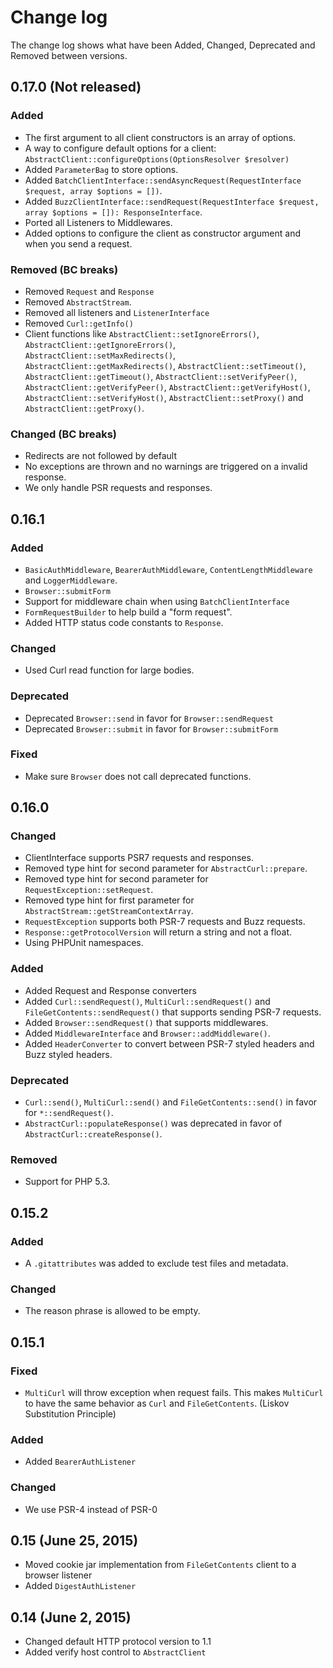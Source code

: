# Change log

The change log shows what have been Added, Changed, Deprecated and Removed between versions. 

## 0.17.0 (Not released)

### Added

- The first argument to all client constructors is an array of options. 
- A way to configure default options for a client: `AbstractClient::configureOptions(OptionsResolver $resolver)`
- Added `ParameterBag` to store options. 
- Added `BatchClientInterface::sendAsyncRequest(RequestInterface $request, array $options = [])`.
- Added `BuzzClientInterface::sendRequest(RequestInterface $request, array $options = []): ResponseInterface`.
- Ported all Listeners to Middlewares. 
- Added options to configure the client as constructor argument and when you send a request. 

### Removed (BC breaks)

- Removed `Request` and `Response`
- Removed `AbstractStream`.
- Removed all listeners and `ListenerInterface`
- Removed `Curl::getInfo()`
- Client functions like `AbstractClient::setIgnoreErrors()`, `AbstractClient::getIgnoreErrors()`, `AbstractClient::setMaxRedirects()`, 
`AbstractClient::getMaxRedirects()`, `AbstractClient::setTimeout()`, `AbstractClient::getTimeout()`, 
`AbstractClient::setVerifyPeer()`, `AbstractClient::getVerifyPeer()`, `AbstractClient::getVerifyHost()`, 
`AbstractClient::setVerifyHost()`, `AbstractClient::setProxy()` and `AbstractClient::getProxy()`.

### Changed (BC breaks)

- Redirects are not followed by default
- No exceptions are thrown and no warnings are triggered on a invalid response. 
- We only handle PSR requests and responses. 

## 0.16.1

### Added

- `BasicAuthMiddleware`, `BearerAuthMiddleware`, `ContentLengthMiddleware` and `LoggerMiddleware`. 
- `Browser::submitForm`
- Support for middleware chain when using `BatchClientInterface`
- `FormRequestBuilder` to help build a "form request".
- Added HTTP status code constants to `Response`.

### Changed

- Used Curl read function for large bodies.

### Deprecated

- Deprecated `Browser::send` in favor for `Browser::sendRequest`
- Deprecated `Browser::submit` in favor for `Browser::submitForm`

### Fixed

- Make sure `Browser` does not call deprecated functions. 

## 0.16.0

### Changed

* ClientInterface supports PSR7 requests and responses. 
* Removed type hint for second parameter for `AbstractCurl::prepare`.
* Removed type hint for second parameter for `RequestException::setRequest`.
* Removed type hint for first parameter for `AbstractStream::getStreamContextArray`.
* `RequestException` supports both PSR-7 requests and Buzz requests. 
* `Response::getProtocolVersion` will return a string and not a float. 
* Using PHPUnit namespaces.

### Added 

* Added Request and Response converters
* Added `Curl::sendRequest()`, `MultiCurl::sendRequest()` and `FileGetContents::sendRequest()` that
  supports sending PSR-7 requests. 
* Added `Browser::sendRequest()` that supports middlewares.  
* Added `MiddlewareInterface` and `Browser::addMiddleware()`.
* Added `HeaderConverter` to convert between PSR-7 styled headers and Buzz styled headers. 

### Deprecated

* `Curl::send()`, `MultiCurl::send()` and `FileGetContents::send()` in favor for `*::sendRequest()`. 
* `AbstractCurl::populateResponse()` was deprecated in favor of `AbstractCurl::createResponse()`.

### Removed

* Support for PHP 5.3.

## 0.15.2

### Added 

* A `.gitattributes` was added to exclude test files and metadata.

### Changed

* The reason phrase is allowed to be empty.  

## 0.15.1 

### Fixed

 * `MultiCurl` will throw exception when request fails. This makes `MultiCurl` to have the same behavior as `Curl` and 
   `FileGetContents`. (Liskov Substitution Principle)  

### Added

* Added `BearerAuthListener`

### Changed

 * We use PSR-4 instead of PSR-0

## 0.15 (June 25, 2015)

 * Moved cookie jar implementation from `FileGetContents` client to a browser
   listener
 * Added `DigestAuthListener`

## 0.14 (June 2, 2015)

 * Changed default HTTP protocol version to 1.1
 * Added verify host control to `AbstractClient`
